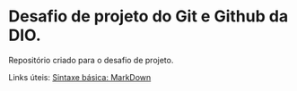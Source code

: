 # Desafio de projeto do Git e Github da DIO.
Repositório criado para o desafio de projeto.

Links úteis:
[Sintaxe básica: MarkDown](https://www.markdownguide.org/basic-syntax/)
